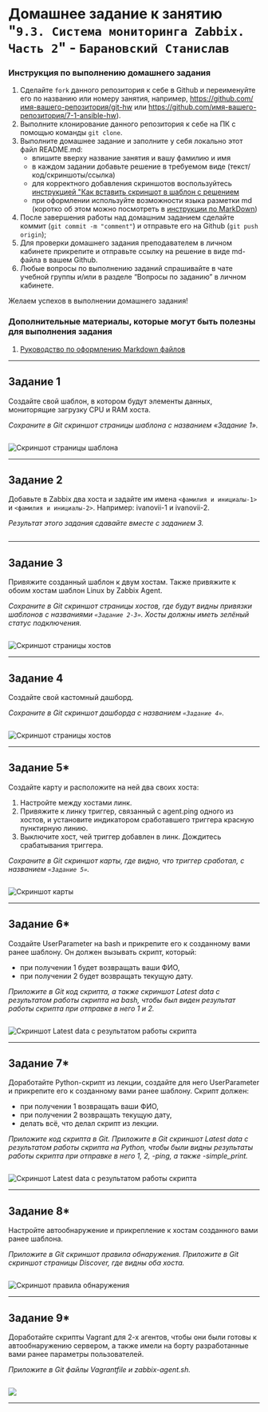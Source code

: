 # Домашнее задание к занятию "`9.3. Система мониторинга Zabbix. Часть 2`" - `Барановский Станислав`


### Инструкция по выполнению домашнего задания

   1. Сделайте `fork` данного репозитория к себе в Github и переименуйте его по названию или номеру занятия, например, https://github.com/имя-вашего-репозитория/git-hw или  https://github.com/имя-вашего-репозитория/7-1-ansible-hw).
   2. Выполните клонирование данного репозитория к себе на ПК с помощью команды `git clone`.
   3. Выполните домашнее задание и заполните у себя локально этот файл README.md:
      - впишите вверху название занятия и вашу фамилию и имя
      - в каждом задании добавьте решение в требуемом виде (текст/код/скриншоты/ссылка)
      - для корректного добавления скриншотов воспользуйтесь [инструкцией "Как вставить скриншот в шаблон с решением](https://github.com/netology-code/sys-pattern-homework/blob/main/screen-instruction.md)
      - при оформлении используйте возможности языка разметки md (коротко об этом можно посмотреть в [инструкции  по MarkDown](https://github.com/netology-code/sys-pattern-homework/blob/main/md-instruction.md))
   4. После завершения работы над домашним заданием сделайте коммит (`git commit -m "comment"`) и отправьте его на Github (`git push origin`);
   5. Для проверки домашнего задания преподавателем в личном кабинете прикрепите и отправьте ссылку на решение в виде md-файла в вашем Github.
   6. Любые вопросы по выполнению заданий спрашивайте в чате учебной группы и/или в разделе “Вопросы по заданию” в личном кабинете.
   
Желаем успехов в выполнении домашнего задания!
   
### Дополнительные материалы, которые могут быть полезны для выполнения задания

1. [Руководство по оформлению Markdown файлов](https://gist.github.com/Jekins/2bf2d0638163f1294637#Code)

---

## Задание 1

Создайте свой шаблон, в котором будут элементы данных, мониторящие загрузку CPU и RAM хоста.

*Сохраните в Git скриншот страницы шаблона с названием «Задание 1».*
```
```
![Скриншот страницы шаблона](https://github.com/StanislavBaranovskii/9-3-hw-zabbix-2/blob/main/img/9-3-1.png "Скриншот страницы шаблона")

---

## Задание 2

Добавьте в Zabbix два хоста и задайте им имена `<фамилия и инициалы-1>` и `<фамилия и инициалы-2>`. Например: ivanovii-1 и ivanovii-2.

*Результат этого задания сдавайте вместе с заданием 3.*
```
```

---

## Задание 3

Привяжите созданный шаблон к двум хостам. Также привяжите к обоим хостам шаблон Linux by Zabbix Agent.

*Сохраните в Git скриншот страницы хостов, где будут видны привязки шаблонов с названиями `«Задание 2-3»`. Хосты должны иметь зелёный статус подключения.*
```
```
![Скриншот страницы хостов](https://github.com/StanislavBaranovskii/9-3-hw-zabbix-2/blob/main/img/9-3-3.png "Скриншот страницы хостов")

---

## Задание 4

Создайте свой кастомный дашборд.

*Сохраните в Git скриншот дашборда с названием `«Задание 4»`.*
```
```
![Скриншот страницы хостов](https://github.com/StanislavBaranovskii/9-3-hw-zabbix-2/blob/main/img/9-3-4.png "Скриншот страницы хостов")

---

## Задание 5*

Создайте карту и расположите на ней два своих хоста:

1. Настройте между хостами линк.
2. Привяжите к линку триггер, связанный с agent.ping одного из хостов, и установите индикатором сработавшего триггера красную пунктирную линию.
3. Выключите хост, чей триггер добавлен в линк. Дождитесь срабатывания триггера.

*Сохраните в Git скриншот карты, где видно, что триггер сработал, с названием `«Задание 5»`.*
```
```
![Скриншот карты](https://github.com/StanislavBaranovskii/9-2-hw-zabbix-1/blob/main/img/9.2.3.png "Скриншот карты")

---

## Задание 6*

Создайте UserParameter на bash и прикрепите его к созданному вами ранее шаблону. Он должен вызывать скрипт, который:

- при получении 1 будет возвращать ваши ФИО,
- при получении 2 будет возвращать текущую дату.

*Приложите в Git код скрипта, а также скриншот Latest data с результатом работы скрипта на bash, чтобы был виден результат работы скрипта при отправке в него 1 и 2.*
```
```
![Скриншот Latest data с результатом работы скрипта](https://github.com/StanislavBaranovskii/9-3-hw-zabbix-2/blob/main/img/9-3-6.png "Скриншот Latest data с результатом работы скрипта")

---

## Задание 7*

Доработайте Python-скрипт из лекции, создайте для него UserParameter и прикрепите его к созданному вами ранее шаблону. Скрипт должен:

- при получении 1 возвращать ваши ФИО,
- при получении 2 возвращать текущую дату,
- делать всё, что делал скрипт из лекции.

*Приложите код скрипта в Git. Приложите в Git скриншот Latest data с результатом работы скрипта на Python, чтобы были видны результаты работы скрипта при отправке в него 1, 2, -ping, а также -simple_print.*
```
```
![Скриншот Latest data с результатом работы скрипта](https://github.com/StanislavBaranovskii/9-3-hw-zabbix-2/blob/main/img/9-3-7.png "Скриншот Latest data с результатом работы скрипта")

---

## Задание 8*

Настройте автообнаружение и прикрепление к хостам созданного вами ранее шаблона.

*Приложите в Git скриншот правила обнаружения. Приложите в Git скриншот страницы Discover, где видны оба хоста.*
```
```
![Скриншот правила обнаружения](https://github.com/StanislavBaranovskii/9-3-hw-zabbix-2/blob/main/img/9-3-8.png "Скриншот правила обнаружения")

---

## Задание 9*

Доработайте скрипты Vagrant для 2-х агентов, чтобы они были готовы к автообнаружению сервером, а также имели на борту разработанные вами ранее параметры пользователей.

*Приложите в Git файлы Vagrantfile и zabbix-agent.sh.*
```
```
![]( "")

---
